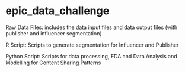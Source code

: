 # epic_data_challenge

Raw Data Files: includes the data input files and data output files (with publisher and influencer segmentation) 

R Script: Scripts to generate segmentation for Influencer and Publisher 

Python Script: Scripts for data processing, EDA and Data Analysis and Modelling for Content Sharing Patterns
